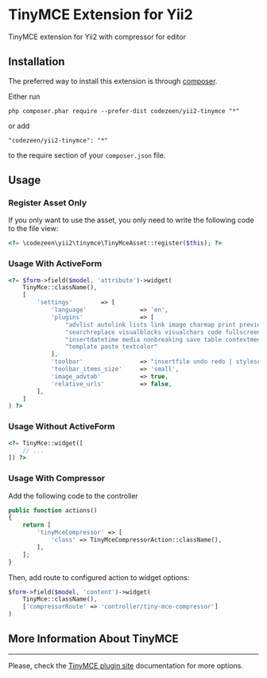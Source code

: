 TinyMCE Extension for Yii2
==========================
TinyMCE extension for Yii2 with compressor for editor

Installation
------------

The preferred way to install this extension is through [composer](http://getcomposer.org/download/).

Either run

```
php composer.phar require --prefer-dist codezeen/yii2-tinymce "*"
```

or add

```
"codezeen/yii2-tinymce": "*"
```

to the require section of your `composer.json` file.


Usage
-----
### Register Asset Only
If you only want to use the asset, you only need to write the following code to the file view:
```php
<?= \codezeen\yii2\tinymce\TinyMceAsset::register($this); ?>
```

### Usage With ActiveForm
```php
<?= $form->field($model, 'attribute')->widget(
    TinyMce::className(),
    [
        'settings'        => [
            'language'               => 'en',
            'plugins'                => [
                "advlist autolink lists link image charmap print preview hr anchor pagebreak",
                "searchreplace visualblocks visualchars code fullscreen",
                "insertdatetime media nonbreaking save table contextmenu directionality",
                "template paste textcolor"
            ],
            'toolbar'                => "insertfile undo redo | styleselect | bold italic | alignleft aligncenter alignright alignjustify | bullist numlist outdent indent | link image | print preview media | forecolor backcolor",
            'toolbar_items_size'     => 'small',
            'image_advtab'           => true,
            'relative_urls'          => false,
        ],
    ]
) ?>
```

### Usage Without ActiveForm
```php
<?= TinyMce::widget([
    // ...
]) ?>
```

### Usage With Compressor
Add the following code to the controller
```php
public function actions()
{
    return [
        'tinyMceCompressor' => [
            'class' => TinyMceCompressorAction::className(),
        ],
    ];
}
```
Then, add route to configured action to widget options:

```php
$form->field($model, 'content')->widget(
    TinyMce::className(),
    ['compressorRoute' => 'controller/tiny-mce-compressor']
)
```

## More Information About TinyMCE
-----

Please, check the [TinyMCE plugin site](http://www.tinymce.com/wiki.php/Configuration) documentation for more options.